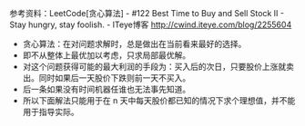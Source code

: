 参考资料：LeetCode[贪心算法] - #122 Best Time to Buy and Sell Stock II - Stay hungry, stay foolish. - ITeye博客  http://cwind.iteye.com/blog/2255604

+ 贪心算法：在对问题求解时，总是做出在当前看来最好的选择。
+ 即不从整体上最优加以考虑，只求局部最优解。
+ 对这个问题获得可能的最大利润的手段为：买入后的次日，只要股价上涨就卖出。同时如果后一天股价下跌则前一天不买入。
+ 后一条如果没有时间机器任谁也无法事先知道。
+ 所以下面解法只能用于在 n 天中每天股价都已知的情况下求个理想值，并不能用于指导实际。